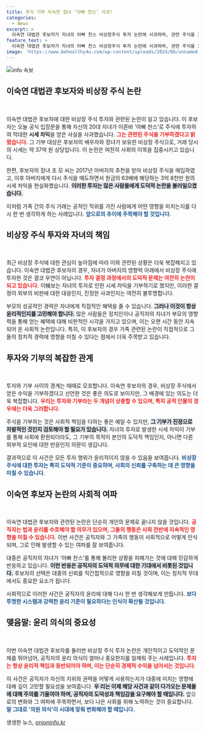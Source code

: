 ```yaml
---
title: 주식 기부 이숙연 장녀 ‘아빠 찬스’ 사과!
categories:
  - News
excerpt: >
  이숙연 대법관 후보자가 자녀의 아빠 찬스 비상장주식 투자 논란에 사과하며, 관련 주식을 37억 원어치 기부하겠다고 밝혔습니다. 과연 이 결단이 그의 임명에 어떤 영향을 미칠까요?
feature_text: >
  이숙연 대법관 후보자가 자녀의 아빠 찬스 비상장주식 투자 논란에 사과하며, 관련 주식을 37억 원어치 기부하겠다고 밝혔습니다. 과연 이 결단이 그의 임명에 어떤 영향을 미칠까요?
image: 'https://www.behealthy4u.com/wp-content/uploads/2024/06/unnamed-file.png'
---
```


<p><img src="https://www.behealthy4u.com/wp-content/uploads/2024/06/unnamed-file.png" alt="info 속보" /></p>

<h2 data-ke-size="size26">이숙연 대법관 후보자와 비상장 주식 논란</h2>

<p data-ke-size="size16">&nbsp;</p>

<p>이숙연 대법관 후보자에 대한 비상장 주식 투자와 관련된 논란이 일고 있습니다. 이 후보자는 오늘 공식 입장문을 통해 자신의 20대 자녀가 이른바 '아빠 찬스'로 주식에 투자하여 막대한 <b>시세 차익</b>을 얻은 사실을 사과했습니다. <b><span style="color: #ee2323;">그는 관련된 주식을 기부하겠다고 밝혔습니다.</span></b> 그 기부 대상은 후보자의 배우자와 장녀가 보유한 비상장 주식으로, 거래 당시의 시세는 약 37억 원 상당입니다. 이 논란은 여전히 사회의 이목을 집중시키고 있습니다.</p>

<p>한편, 후보자의 장녀 조 모 씨는 2017년 아버지의 추천을 받아 비상장 주식을 매입하였고, 이후 아버지에게 다시 주식을 매도하면서 원금의 63배에 해당하는 3억 8천만 원의 시세 차익을 현실화했습니다. <b><span style="background-color: #21538527;">이러한 투자는 많은 사람들에게 도덕적 논란을 불러일으켰습니다.</span></b> </p>

<p>이처럼 가족 간의 주식 거래는 공적인 직위를 가진 사람에게 어떤 영향을 미치는지를 다시 한 번 생각하게 하는 사례입니다. <b><span style="color: #1a5490;">앞으로의 추이에 주목해야 할 것입니다.</span></b></p>

<h2 data-ke-size="size26">비상장 주식 투자와 자녀의 책임</h2>

<p data-ke-size="size16">&nbsp;</p>

<p>최근 비상장 주식에 대한 관심이 높아짐에 따라 이와 관련된 상황은 더욱 복잡해지고 있습니다. 이숙연 대법관 후보자의 경우, 자녀가 아버지의 영향력 아래에서 비상장 주식에 투자한 것은 결코 우연이 아닙니다. <b><span style="color: #ee2323;">투자 결정 과정에서의 도덕적 문제는 여전히 논란이 되고 있습니다.</span></b> 이候보는 자녀의 투자로 인한 시세 차익을 기부하기로 했지만, 이러한 결정이 외부의 비판에 대한 대응인지, 진정한 사과인지는 여전히 불투명합니다.</p>

<p>부모의 성공적인 경력은 자녀에게 직접적인 혜택을 줄 수 있습니다. <b><span style="background-color: #21538527;">그러나 이것이 항상 윤리적인지를 고민해야 합니다.</span></b> 많은 사람들은 정치인이나 공직자의 자녀가 부모의 영향력을 통해 얻는 혜택에 대해 비판적인 시각을 가지고 있으며, 이는 오랜 시간 동안 지속되어 온 사회적 논란입니다. 특히, 이 후보자의 경우 가족 관련된 논란이 직접적으로 그들의 정치적 경력에 영향을 미칠 수 있다는 점에서 더욱 주목받고 있습니다.</p>

<h2 data-ke-size="size26">투자와 기부의 복잡한 관계</h2>

<p data-ke-size="size16">&nbsp;</p>

<p>투자와 기부 사이의 경계는 때때로 모호합니다. 이숙연 후보자의 경우, 비상장 주식에서 얻은 수익을 기부하겠다고 선언한 것은 좋은 의도로 보이지만, 그 배경에 있는 의도는 더욱 복잡합니다. <b><span style="color: #ee2323;">우리는 투자와 기부라는 두 개념이 상충할 수 있으며, 특히 공적 인물의 경우에는 더욱 그러합니다.</span></b> </p>

<p>주식을 기부하는 것은 사회적 책임을 다하는 좋은 예일 수 있지만, <b><span style="background-color: #21538527;">그 기부가 진정으로 자발적인 것인지 검토해야 할 필요가 있습니다.</span></b> 자녀의 투자로 발생한 시세 차익이 기부를 통해 사회에 환원되더라도, 그 기부의 목적이 본인의 도덕적 책임인지, 아니면 다른 외부적 요인에 대한 반응인지 의문이 생깁니다.</p>

<p>결과적으로 이 사건은 모든 투자 행위가 윤리적이지 않을 수 있음을 보여줍니다. <b><span style="color: #1a5490;">비상장 주식에 대한 투자는 특히 도덕적 기준이 중요하며, 사회의 신뢰를 구축하는 데 큰 영향을 미칠 수 있습니다.</span></b></p>

<h2 data-ke-size="size26">이숙연 후보자 논란의 사회적 여파</h2>

<p data-ke-size="size16">&nbsp;</p>

<p>이숙연 대법관 후보자와 관련된 논란은 단순히 개인의 문제로 끝나지 않을 것입니다. <b><span style="color: #ee2323;">공직자는 법과 윤리를 수호해야 할 의무가 있으며, 그들의 행동은 사회 전반에 지속적인 영향을 미칠 수 있습니다.</span></b> 이번 사건은 공직자와 그 가족의 행동이 사회적으로 어떻게 인식되며, 그로 인해 발생할 수 있는 여파를 잘 보여줍니다.</p>

<p>대중은 공직자의 자녀가 '아빠 찬스'를 통해 불리한 상황을 피해가는 것에 대해 민감하게 반응하고 있습니다. <b><span style="background-color: #21538527;">이런 반응은 공직자의 도덕적 의무에 대한 기대에서 비롯된 것입니다.</span></b> 후보자의 선택은 대중의 신뢰를 직간접적으로 영향을 미칠 것이며, 이는 정치적 무대에서도 중요한 요소가 됩니다.</p>

<p>사회적으로 이러한 사건은 공직자의 윤리에 대해 다시 한 번 생각해보게 만듭니다. <b><span style="color: #1a5490;">보다 투명한 시스템과 강력한 윤리 기준이 필요하다는 인식이 확산될 것입니다.</span></b></p>

<h2 data-ke-size="size26">맺음말: 윤리 의식의 중요성</h2>

<p data-ke-size="size16">&nbsp;</p>

<p>이번 이숙연 대법관 후보자를 둘러싼 비상장 주식 투자 논란은 개인적이고 도덕적인 문제를 뛰어넘어, 공직자의 윤리 의식이 얼마나 중요한지를 일깨워 주는 사례입니다. <b><span style="color: #ee2323;">투자는 항상 윤리적 책임과 동반되어야 하며, 이는 단순히 경제적 수익을 넘어서는 것입니다.</span></b> </p>

<p>이 사건은 공직자가 자신의 지위와 권력을 어떻게 사용하는지가 대중에 미치는 영향에 대해 깊이 고민할 필요성을 보여줍니다. <b><span style="background-color: #21538527;">우 리는 이제 해당 사건과 같이 다가오는 문제들에 대해 주의를 기울여야 하며, 공직자의 도덕성과 책임감을 요구해야 할 때입니다.</span></b> 앞으로의 변화와 그 여파에 주목하면서, 보다 나은 사회를 위해 노력하는 것이 중요합니다. <b><span style="color: #1a5490;">말 그대로 '의원 의식'이 시대에 맞춰 변화해야 할 때입니다.</span></b></p>
생생한 뉴스, <a href="https://onioninfo.kr" rel="dofollow">onioninfo.kr</a>


